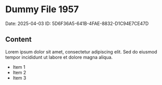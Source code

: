 # Dummy File 1957

Date: 2025-04-03
ID: 5D6F36A5-641B-4FAE-8832-D1C94E7CE47D

## Content

Lorem ipsum dolor sit amet, consectetur adipiscing elit.
Sed do eiusmod tempor incididunt ut labore et dolore magna aliqua.

* Item 1
* Item 2
* Item 3
